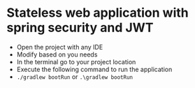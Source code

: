 # Stateless web application with spring security and JWT

- Open the project with any IDE
- Modify based on you needs
- In the terminal go to your project location
- Execute the following command to run the application
- `./gradlew bootRun` or `.\gradlew bootRun`


